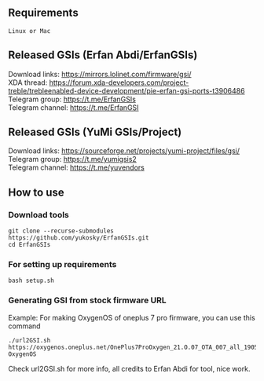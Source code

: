 ## Requirements
    Linux or Mac

## Released GSIs (Erfan Abdi/ErfanGSIs)
Download links: https://mirrors.lolinet.com/firmware/gsi/  
XDA thread: https://forum.xda-developers.com/project-treble/trebleenabled-device-development/pie-erfan-gsi-ports-t3906486  
Telegram group: https://t.me/ErfanGSIs  
Telegram channel: https://t.me/ErfanGSI  

## Released GSIs (YuMi GSIs/Project)
Download links: https://sourceforge.net/projects/yumi-project/files/gsi/  
Telegram group: https://t.me/yumigsis2  
Telegram channel: https://t.me/yuvendors  

## How to use

### Download tools
```
git clone --recurse-submodules https://github.com/yukosky/ErfanGSIs.git
cd ErfanGSIs
```

### For setting up requirements
    bash setup.sh

### Generating GSI from stock firmware URL
Example: For making OxygenOS of oneplus 7 pro firmware, you can use this command
```
./url2GSI.sh https://oxygenos.oneplus.net/OnePlus7ProOxygen_21.O.07_OTA_007_all_1905120542_fc480574576b4843.zip OxygenOS
```
Check url2GSI.sh for more info, all credits to Erfan Abdi for tool, nice work.
